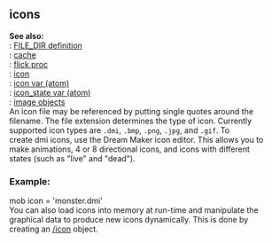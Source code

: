 ## icons    
**See also:**    
:   [FILE_DIR definition](/DM/preprocessor/define/FILE_DIR)    
:   [cache](/DM/cache)    
:   [flick proc](/proc/flick)    
:   [icon](/icon)    
:   [icon var (atom)](/atom/var/icon)    
:   [icon_state var (atom)](/atom/var/icon_state)    
:   [image objects](/image)    
An icon file may be referenced by putting single quotes around the    
filename. The file extension determines the type of icon. Currently    
supported icon types are `.dmi`, `.bmp`, `.png`, `.jpg`, and `.gif`. To    
create dmi icons, use the Dream Maker icon editor. This allows you to    
make animations, 4 or 8 directional icons, and icons with different    
states (such as \"live\" and \"dead\").    
### Example:    
mob icon = \'monster.dmi\'    
You can also load icons into memory at run-time and manipulate the    
graphical data to produce new icons dynamically. This is done by    
creating an [/icon](/icon) object.  